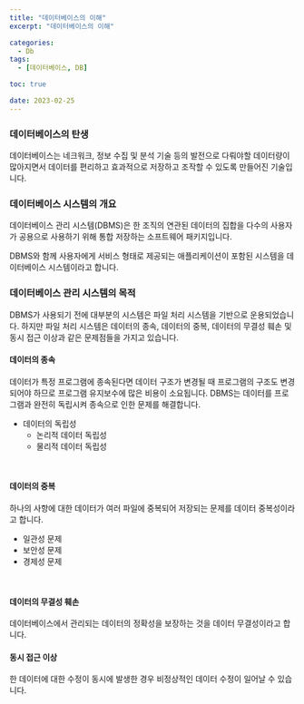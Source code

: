```yaml
---
title: "데이터베이스의 이해"
excerpt: "데이터베이스의 이해"

categories:
  - Db
tags:
  - [데이터베이스, DB]

toc: true

date: 2023-02-25
---
```


### 데이터베이스의 탄생

데이터베이스는 네크워크, 정보 수집 및 분석 기술 등의 발전으로 다뤄야할 데이터량이 많아지면서 데이터를 편리하고 효과적으로 저장하고 조작할 수 있도록 만들어진 기술입니다.<br/>


### 데이터베이스 시스템의 개요

데이터베이스 관리 시스템(DBMS)은 한 조직의 연관된 데이터의 집합을 다수의 사용자가 공용으로 사용하기 위해 통합 저장하는 소프트웨어 패키지입니다.<br/>

DBMS와 함께 사용자에게 서비스 형태로 제공되는 애플리케이션이 포함된 시스템을 데이터베이스 시스템이라고 합니다.<br/>


### 데이터베이스 관리 시스템의 목적

DBMS가 사용되기 전에 대부분의 시스템은 파일 처리 시스템을 기반으로 운용되었습니다. 하지만 파일 처리 시스템은 데이터의 종속, 데이터의 중복, 데이터의 무결성 훼손 및 동시 접근 이상과 같은 문제점들을 가지고 있습니다.<br/>


#### 데이터의 종속

데이터가 특정 프로그램에 종속된다면 데이터 구조가 변경될 때 프로그램의 구조도 변경되어야 하므로 프로그램 유지보수에 많은 비용이 소요됩니다. DBMS는 데이터를 프로그램과 완전히 독립시켜 종속으로 인한 문제를 해결합니다.<br/>

* 데이터의 독립성
  - 논리적 데이터 독립성
  - 물리적 데이터 독립성
<br/>


#### 데이터의 중복

하나의 사항에 대한 데이터가 여러 파일에 중복되어 저장되는 문제를 데이터 중복성이라고 합니다.<br/>

* 일관성 문제
* 보안성 문제
* 경제성 문제
<br/>


#### 데이터의 무결성 훼손

데이터베이스에서 관리되는 데이터의 정확성을 보장하는 것을 데이터 무결성이라고 합니다.<br/>


#### 동시 접근 이상

한 데이터에 대한 수정이 동시에 발생한 경우 비정상적인 데이터 수정이 일어날 수 있습니다.<br/>